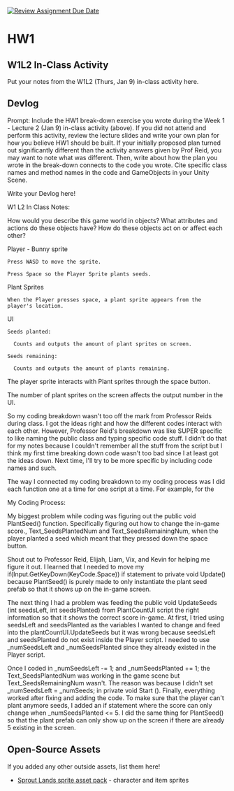 [![Review Assignment Due Date](https://classroom.github.com/assets/deadline-readme-button-22041afd0340ce965d47ae6ef1cefeee28c7c493a6346c4f15d667ab976d596c.svg)](https://classroom.github.com/a/MjLLqDcN)
# HW1
## W1L2 In-Class Activity

Put your notes from the W1L2 (Thurs, Jan 9) in-class activity here.

## Devlog
Prompt: Include the HW1 break-down exercise you wrote during the Week 1 - Lecture 2 (Jan 9) in-class activity (above). If you did not attend and perform this activity, review the lecture slides and write your own plan for how you believe HW1 should be built. If your initially proposed plan turned out significantly different than the activity answers given by Prof Reid, you may want to note what was different. Then, write about how the plan you wrote in the break-down connects to the code you wrote. Cite specific class names and method names in the code and GameObjects in your Unity Scene.


Write your Devlog here!

W1 L2 In Class Notes:

How would you describe this game world in objects? What attributes and actions do these objects have? How do these objects act on or affect each other?

  Player - Bunny sprite
  
    Press WASD to move the sprite.
    
    Press Space so the Player Sprite plants seeds.
    
  Plant Sprites
  
    When the Player presses space, a plant sprite appears from the player's location.
    
  UI
  
    Seeds planted:
    
      Counts and outputs the amount of plant sprites on screen.
      
    Seeds remaining:
    
      Counts and outputs the amount of plants remaining. 
      
  The player sprite interacts with Plant sprites through the space button.
  
  The number of plant sprites on the screen affects the output number in the UI.

So my coding breakdown wasn't too off the mark from Professor Reids during class. I got the ideas right and how the different codes interact with each other. However, Professor Reid's breakdown was like SUPER specific to like naming the public class and typing specific code stuff. I didn't do that for my notes because I couldn't remember all the stuff from the script but I think my first time breaking down code wasn't too bad since I at least got the ideas down. Next time, I'll try to be more specific by including code names and such. 

The way I connected my coding breakdown to my coding process was I did each function one at a time for one script at a time. For example, for the 

My Coding Process:

My biggest problem while coding was figuring out the public void PlantSeed() function. Specifically figuring out how to change the in-game score., Text_SeedsPlantedNum and Text_SeedsRemainingNum, when the player planted a seed which meant that they pressed down the space button.

Shout out to Professor Reid, Elijah, Liam, Vix, and Kevin for helping me figure it out. I learned that I needed to move my if(Input.GetKeyDown(KeyCode.Space)) if statement to private void Update() because PlantSeed() is purely made to only instantiate the plant seed prefab so that it shows up on the in-game screen. 

The next thing I had a problem was feeding the public void UpdateSeeds (int seedsLeft, int seedsPlanted) from PlantCountUI script the right information so that it shows the correct score in-game. At first, I tried using seedsLeft and seedsPlanted as the variables I wanted to change and feed into the plantCountUI.UpdateSeeds but it was wrong because seedsLeft and seedsPlanted do not exist inside the Player script. I needed to use _numSeedsLeft and _numSeedsPlanted since they already existed in the Player script.

Once I coded in _numSeedsLeft -= 1; and _numSeedsPlanted += 1; the Text_SeedsPlantedNum was working in the game scene but Text_SeedsRemainingNum wasn't. The reason was because I didn't set _numSeedsLeft = _numSeeds; in private void Start (). Finally, everything worked after fixing and adding the code. To make sure that the player can't plant anymore seeds, I added an if statement where the score can only change when _numSeedsPlanted <= 5. I did the same thing for PlantSeed() so that the plant prefab can only show up on the screen if there are already 5 existing in the screen. 

## Open-Source Assets
If you added any other outside assets, list them here!
- [Sprout Lands sprite asset pack](https://cupnooble.itch.io/sprout-lands-asset-pack) - character and item sprites
